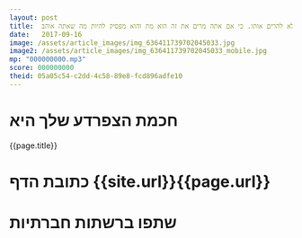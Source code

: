 ```yaml
---
layout: post
title:  אל תהיי עצובה ידידי. אם אתה אוהב פרח, לא להרים אותו. כי אם אתה מרים את זה הוא מת והוא מפסיק להיות מה שאתה אוהב.
date:   2017-09-16
image: /assets/article_images/img_636411739702045033.jpg
image2: /assets/article_images/img_636411739702045033_mobile.jpg
mp: "000000000.mp3"
score: 000000000
theid: 05a05c54-c2dd-4c58-89e8-fcd896adfe10
---
```

# חכמת הצפרדע שלך היא
{{page.title}}

# כתובת הדף {{site.url}}{{page.url}}
# שתפו ברשתות חברתיות